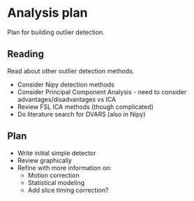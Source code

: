 # Analysis plan

Plan for building outlier detection.

## Reading

Read about other outlier detection methods.

* Consider Nipy detection methods
* Consider Principal Component Analysis - need to consider advantages/disadvantages vs ICA
* Review FSL ICA methods (though complicated)
* Do literature search for DVARS (also in Nipy)

## Plan

* Write initial simple detector
* Review graphically
* Refine with more information on:
    * Motion correction
    * Statistical modeling
    * Add slice timing correction?
    
